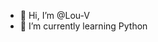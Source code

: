 - 👋 Hi, I’m @Lou-V
- 🌱 I’m currently learning Python


<!---
Lou-V/Lou-V is a ✨ special ✨ repository because its `README.md` (this file) appears on your GitHub profile.
You can click the Preview link to take a look at your changes.
--->
